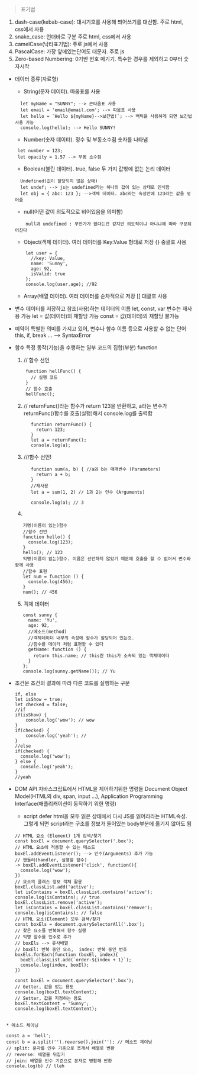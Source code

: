 > 표기법
  1. dash-case(kebab-case): 대시기호를 사용해 띄어쓰기를 대신함. 주로 html, css에서 사용
  2. snake_case: 언더바로 구분 주로 html, css에서 사용
  3. camelCase(낙타표기법): 주로 js에서 사용
  4. PascalCase: 가장 앞에있는단어도 대문자. 주로 js
  5. Zero-based Numbering: 0기반 번호 매기기. 특수한 경우를 제외하고 0부터 숫자시작

* 데이터 종류(자료형)
	* String(문자 데이터). 따옴표를 사용
    ```
      let myName = "SUNNY"; --> 큰따옴표 사용
      let email = 'email@email.com'; --> 따옴표 사용
      let hello = `Hello ${myName}-->보간법!`; --> 백틱을 사용하게 되면 보간법 사용 가능
      console.log(hello); --> Hello SUNNY!
     ```

    * Number(숫자 데이터). 정수 및 부동소수점 숫자를 나타냄
     ```
      let number = 123;
      let opacity = 1.57 --> 부동 소수점
     ```

	* Boolean(불린 데이터). true, false 두 가지 값밖에 없는 논리 데이터
	```
      Undefined(값이 할당되지 않은 상태)
      let undef; --> js는 undefined라는 하나의 값이 있는 상태로 인식함
      let obj = { abc: 123 }; -->객체 데이터. abc라는 속성안에 123라는 값을 넣어줌
    ``` 

	* null(어떤 값이 의도적으로 비어있음을 의미함)
	```
		null과 undefined : 무언가가 없다는건 같지만 의도적이냐 아니냐에 따라 구분되어진다
    ```

	* Object(객체 데이터). 여러 데이터를 Key:Value 형태로 저장 {} 중괄호 사용
    ```
        let user = {
          //key: Value,
          name: 'Sunny',
          age: 92,
          isValid: true
        };
        console.log(user.age); //92
	```
	* Array(배열 데이터). 여러 데이터를 순차적으로 저장 [] 대괄호 사용


* 변수
    데이터를 저장하고 참조(사용)하는 데이터의 이름
    let, const, var
    변수는 재사용 가능
    let = 값(데이터)의 재할당 가능
    const = 값(데이터)의 재할당 불가능

* 예약어
    특별한 의미를 가지고 있어, 변수나 함수 이름 등으로 사용할 수 없는 단어
    this, if, break ... --> SyntaxError

* 함수
    특정 동작(기능)을 수행하는 일부 코드의 집합(부분)
    function
	1. // 함수 선언
    ```
        function hellFunc() {
          // 실행 코드
        }
        // 함수 호출
        hellFunc();
    ```    

	2. // returnFunc()라는 함수가 return 123을 반환하고, a라는 변수가 returnFunc()함수를 호출(실행)해서 console.log를 출력함
    ```
          function returnFunc() {
            return 123;
          }
          let a = returnFunc();
          console.log(a);
     ```

	3. ///함수 선언!
    ```
          function sum(a, b) { //a와 b는 매개변수 (Parameters)
            return a + b;
          }
          //재사용
          let a = sum(1, 2) // 1과 2는 인수 (Arguments)

          console.log(a); // 3
    ```      

	4. 
    ```
       기명(이름이 있는)함수
       //함수 선언
       function hello() {
         console.log(123);
       }
       hello(); // 123
       익명(이름이 없는)함수. 이름은 선언하지 않았기 때문에 호출을 할 수 없어서 변수와 함께 사용
       //함수 표현
       let num = function () {
         console.log(456);
       }
       num(); // 456
	```
    
	5. 객체 데이터
    ```
       const sunny {
         name: 'Yu',
         age: 92,
         //메소드(method) 
         //객체데이더 내부의 속성에 함수가 할당되어 있는것.
         //함수를 데이터 처럼 표현할 수 있다
         getName: function () {
           return this.name; // this란 this가 소속되 있는 객체데이터
         }
       };
       console.log(sunny.getName()); // Yu
	```

* 조건문
	조건의 결과에 따라 다른 코드를 실행하는 구문
    ```
    if, else
    let isShow = true;
    let checked = false;
    //if
    if(isShow) {
        console.log('wow'); // wow
    }
    if(checked) {
        console.log('yeah'); // 
    }
    //else
    if(checked) {
      console.log('wow');
    } else {
      console.log('yeah');
    }
    //yeah
	```
* DOM API
	자바스크립트에서 HTML을 제어하기위한 명령들
  Document Object Model(HTML의 div, span, input ...), 
    Application Programming Interface(애플리캐이션이 동작하기 위한 명령)
    
	* script defer
		html을 모두 읽은 상태에서 다시 JS를 읽어라라는 HTML속성. 그렇게 되면 script라는 구조를 정보가 들어있는 body부분에 옮기지 않아도 됨

  ```
  // HTML 요소 (Element) 1개 검색/찾기
  const boxEl = document.querySelector('.box');
  // HTML 요소에 적용할 수 있는 메소드
  boxEl.addEventListener(); --> 인수(Arguments) 추가 가능
  // 핸들러(handler, 실행할 함수)
  -> boxEl.addEventListener('click', function(){
    console.log('wow');
  })
  // 요소의 클래스 정보 객체 활용
  boxEl.classList.add('active');
  let isContains = boxEl.classList.contains('active');
  console.log(isContains); // true
  boxEl.classList.remove('active');
  let isContains = boxEl.classList.contains('remove');
  console.log(isContains); // false
  // HTML 요소(Element) 모두 검색/찾기
  const boxEls = document.querySelectorAll('.box');
  // 찾은 요소들 반복해서 함수 실행
  // 익명 함수를 인수로 추가
  // boxEls --> 유사배열
  // boxEl: 반복 중인 요소,  index: 반복 중인 번호
  boxEls.forEach(function (boxEl, index){
    boxEl.classList.add(`order-${index + 1}`);
    console.log(index, boxEl);
  }) 

  const boxEl = document.querySelector('.box');
  // Getter, 값을 얻는 용도
  console.log(boxEl.textContent);
  // Setter, 값을 지정하는 용도
  boxEl.textContent = 'Sunny';
  console.log(boxEl.textContent);
```

* 메소드 체이닝 
```
    const a = 'hell';
    const b = a.split('').reverse().join(''); // 메소드 체이닝
    // split: 문자를 인수 기준으로 쪼개서 배열로 변환
    // reverse: 배열을 뒤집기
    // join: 배열을 인수 기준으로 문자로 병합해 반환
    console.log(b) // lleh
```
